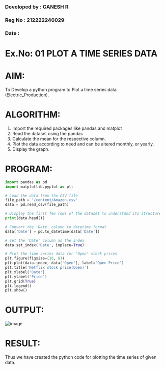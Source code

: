 ### Developed by : GANESH R
### Reg No : 212222240029
### Date :

# Ex.No: 01 PLOT A TIME SERIES DATA
# AIM:
To Develop a python program to Plot a time series data (Electric_Production).
# ALGORITHM:
1. Import the required packages like pandas and matplot
2. Read the dataset using the pandas
3. Calculate the mean for the respective column.
4. Plot the data according to need and can be altered monthly, or yearly.
5. Display the graph.
# PROGRAM:
```py
import pandas as pd
import matplotlib.pyplot as plt

# Load the data from the CSV file
file_path = '/content/Amazon.csv'
data = pd.read_csv(file_path)

# Display the first few rows of the dataset to understand its structure
print(data.head())

# Convert the 'Date' column to datetime format
data['Date'] = pd.to_datetime(data['Date'])

# Set the 'Date' column as the index
data.set_index('Date', inplace=True)

# Plot the time series data for 'Open' stock prices
plt.figure(figsize=(10, 6))
plt.plot(data.index, data['Open'], label='Open Price')
plt.title('Netflix stock price(Open)')
plt.xlabel('Date')
plt.ylabel('Price')
plt.grid(True)
plt.legend()
plt.show()
```
# OUTPUT:

![image](https://github.com/user-attachments/assets/f5c5dd0d-d6d3-45f4-b4eb-36f4163203bd)

# RESULT:
Thus we have created the python code for plotting the time series of given data.
